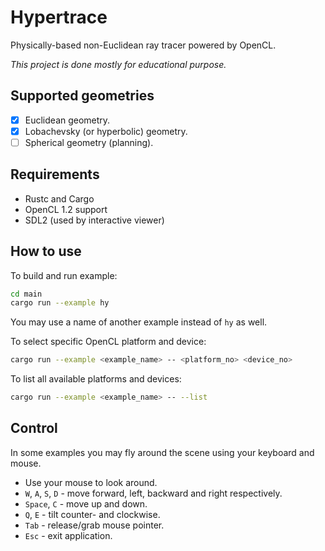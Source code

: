 # Hypertrace

Physically-based non-Euclidean ray tracer powered by OpenCL.

*This project is done mostly for educational purpose.*

## Supported geometries

+ [x] Euclidean geometry.
+ [x] Lobachevsky (or hyperbolic) geometry.
+ [ ] Spherical geometry (planning).

## Requirements

+ Rustc and Cargo
+ OpenCL 1.2 support
+ SDL2 (used by interactive viewer)

## How to use

To build and run example:

```bash
cd main
cargo run --example hy
```

You may use a name of another example instead of `hy` as well.

To select specific OpenCL platform and device:

```bash
cargo run --example <example_name> -- <platform_no> <device_no>
```

To list all available platforms and devices:

```bash
cargo run --example <example_name> -- --list
```

## Control

In some examples you may fly around the scene using your keyboard and mouse.

+ Use your mouse to look around.
+ `W`, `A`, `S`, `D` - move forward, left, backward and right respectively.
+ `Space`, `C` - move up and down.
+ `Q`, `E` - tilt counter- and clockwise.
+ `Tab` - release/grab mouse pointer.
+ `Esc` - exit application.
